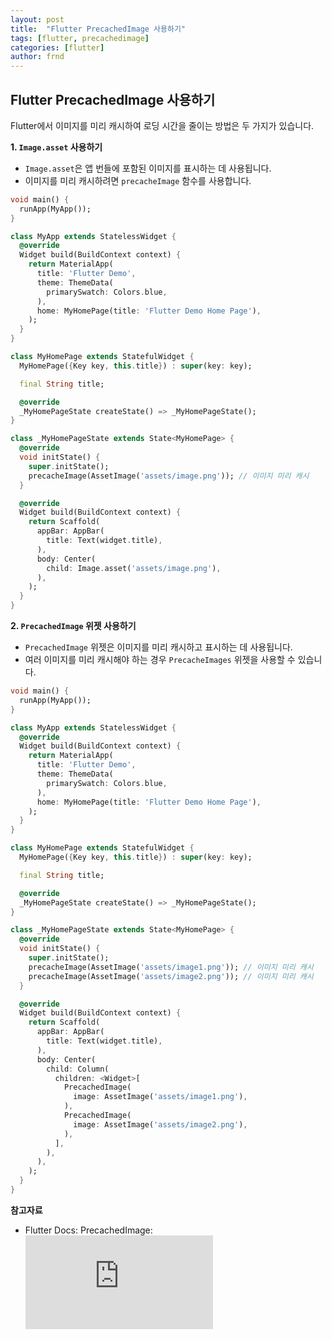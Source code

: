 ```yaml
---
layout: post
title:  "Flutter PrecachedImage 사용하기"
tags: [flutter, precachedimage]
categories: [flutter]
author: frnd
---
```


## Flutter PrecachedImage 사용하기

Flutter에서 이미지를 미리 캐시하여 로딩 시간을 줄이는 방법은 두 가지가 있습니다.

**1. `Image.asset` 사용하기**

- `Image.asset`은 앱 번들에 포함된 이미지를 표시하는 데 사용됩니다.
- 이미지를 미리 캐시하려면 `precacheImage` 함수를 사용합니다.


```dart
void main() {
  runApp(MyApp());
}

class MyApp extends StatelessWidget {
  @override
  Widget build(BuildContext context) {
    return MaterialApp(
      title: 'Flutter Demo',
      theme: ThemeData(
        primarySwatch: Colors.blue,
      ),
      home: MyHomePage(title: 'Flutter Demo Home Page'),
    );
  }
}

class MyHomePage extends StatefulWidget {
  MyHomePage({Key key, this.title}) : super(key: key);

  final String title;

  @override
  _MyHomePageState createState() => _MyHomePageState();
}

class _MyHomePageState extends State<MyHomePage> {
  @override
  void initState() {
    super.initState();
    precacheImage(AssetImage('assets/image.png')); // 이미지 미리 캐시
  }

  @override
  Widget build(BuildContext context) {
    return Scaffold(
      appBar: AppBar(
        title: Text(widget.title),
      ),
      body: Center(
        child: Image.asset('assets/image.png'),
      ),
    );
  }
}
```


**2. `PrecachedImage` 위젯 사용하기**

- `PrecachedImage` 위젯은 이미지를 미리 캐시하고 표시하는 데 사용됩니다.
- 여러 이미지를 미리 캐시해야 하는 경우 `PrecacheImages` 위젯을 사용할 수 있습니다.



```dart
void main() {
  runApp(MyApp());
}

class MyApp extends StatelessWidget {
  @override
  Widget build(BuildContext context) {
    return MaterialApp(
      title: 'Flutter Demo',
      theme: ThemeData(
        primarySwatch: Colors.blue,
      ),
      home: MyHomePage(title: 'Flutter Demo Home Page'),
    );
  }
}

class MyHomePage extends StatefulWidget {
  MyHomePage({Key key, this.title}) : super(key: key);

  final String title;

  @override
  _MyHomePageState createState() => _MyHomePageState();
}

class _MyHomePageState extends State<MyHomePage> {
  @override
  void initState() {
    super.initState();
    precacheImage(AssetImage('assets/image1.png')); // 이미지 미리 캐시
    precacheImage(AssetImage('assets/image2.png')); // 이미지 미리 캐시
  }

  @override
  Widget build(BuildContext context) {
    return Scaffold(
      appBar: AppBar(
        title: Text(widget.title),
      ),
      body: Center(
        child: Column(
          children: <Widget>[
            PrecachedImage(
              image: AssetImage('assets/image1.png'),
            ),
            PrecachedImage(
              image: AssetImage('assets/image2.png'),
            ),
          ],
        ),
      ),
    );
  }
}
```



**참고자료**

- Flutter Docs: PrecachedImage: ![flutter.dev doc](https://api.flutter.dev/flutter/widgets/precacheImage.html)


